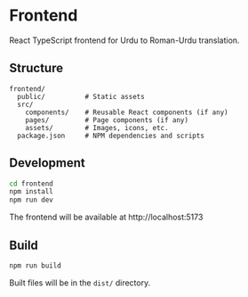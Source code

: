 # Frontend

React TypeScript frontend for Urdu to Roman-Urdu translation.

## Structure
```
frontend/
  public/          # Static assets
  src/
    components/    # Reusable React components (if any)
    pages/         # Page components (if any)
    assets/        # Images, icons, etc.
  package.json     # NPM dependencies and scripts
```

## Development

```bash
cd frontend
npm install
npm run dev
```

The frontend will be available at http://localhost:5173

## Build

```bash
npm run build
```

Built files will be in the `dist/` directory.